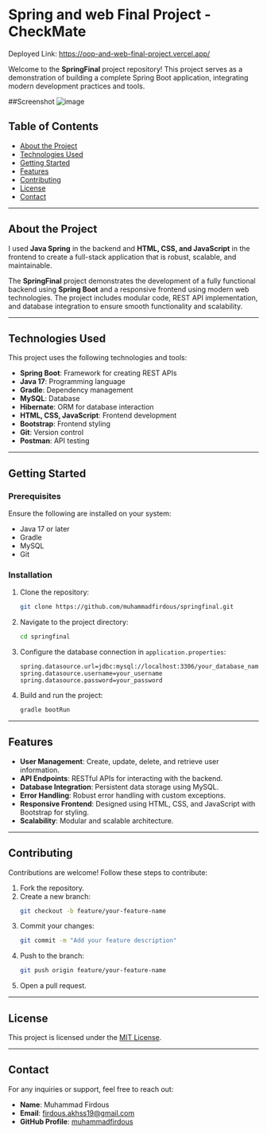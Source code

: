 # Spring and web Final Project - CheckMate
Deployed Link: https://oop-and-web-final-project.vercel.app/

Welcome to the **SpringFinal** project repository! This project serves as a demonstration of building a complete Spring Boot application, integrating modern development practices and tools.

##Screenshot
![image](https://github.com/user-attachments/assets/9b6938d2-0de4-4eb7-930d-34a8e127e443)

## Table of Contents
- [About the Project](#about-the-project)
- [Technologies Used](#technologies-used)
- [Getting Started](#getting-started)
- [Features](#features)
- [Contributing](#contributing)
- [License](#license)
- [Contact](#contact)

---

## About the Project

I used **Java Spring** in the backend and **HTML, CSS, and JavaScript** in the frontend to create a full-stack application that is robust, scalable, and maintainable.

The **SpringFinal** project demonstrates the development of a fully functional backend using **Spring Boot** and a responsive frontend using modern web technologies. The project includes modular code, REST API implementation, and database integration to ensure smooth functionality and scalability.

---

## Technologies Used

This project uses the following technologies and tools:

- **Spring Boot**: Framework for creating REST APIs
- **Java 17**: Programming language
- **Gradle**: Dependency management
- **MySQL**: Database
- **Hibernate**: ORM for database interaction
- **HTML, CSS, JavaScript**: Frontend development
- **Bootstrap**: Frontend styling
- **Git**: Version control
- **Postman**: API testing

---

## Getting Started

### Prerequisites

Ensure the following are installed on your system:
- Java 17 or later
- Gradle
- MySQL
- Git

### Installation

1. Clone the repository:
   ```bash
   git clone https://github.com/muhammadfirdous/springfinal.git
   ```
2. Navigate to the project directory:
   ```bash
   cd springfinal
   ```
3. Configure the database connection in `application.properties`:
   ```properties
   spring.datasource.url=jdbc:mysql://localhost:3306/your_database_name
   spring.datasource.username=your_username
   spring.datasource.password=your_password
   ```
4. Build and run the project:
   ```bash
   gradle bootRun
   ```

---

## Features

- **User Management**: Create, update, delete, and retrieve user information.
- **API Endpoints**: RESTful APIs for interacting with the backend.
- **Database Integration**: Persistent data storage using MySQL.
- **Error Handling**: Robust error handling with custom exceptions.
- **Responsive Frontend**: Designed using HTML, CSS, and JavaScript with Bootstrap for styling.
- **Scalability**: Modular and scalable architecture.

---

## Contributing

Contributions are welcome! Follow these steps to contribute:
1. Fork the repository.
2. Create a new branch:
   ```bash
   git checkout -b feature/your-feature-name
   ```
3. Commit your changes:
   ```bash
   git commit -m "Add your feature description"
   ```
4. Push to the branch:
   ```bash
   git push origin feature/your-feature-name
   ```
5. Open a pull request.

---

## License

This project is licensed under the [MIT License](LICENSE).

---

## Contact

For any inquiries or support, feel free to reach out:
- **Name**: Muhammad Firdous
- **Email**: [firdous.akhss19@gmail.com](mailto:firdous.akhss19@gmail.com)
- **GitHub Profile**: [muhammadfirdous](https://github.com/muhammadfirdous)
